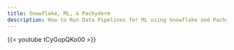 ```yaml
---
title: Snowflake, ML, & Pachyderm
description: How to Run Data Pipelines for ML using Snowflake and Pachyderm
---
```


{{< youtube tCyGopQKo00 >}}